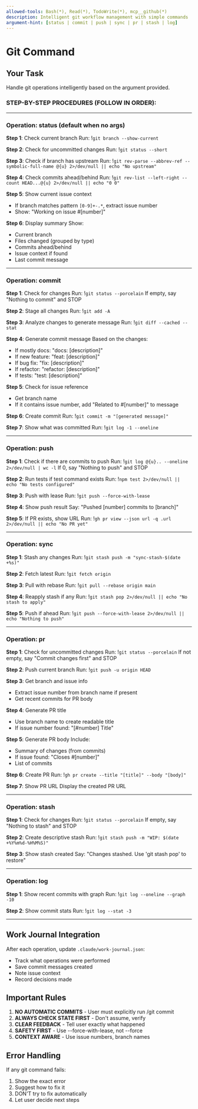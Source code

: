 ```yaml
---
allowed-tools: Bash(*), Read(*), TodoWrite(*), mcp__github(*)
description: Intelligent git workflow management with simple commands
argument-hint: [status | commit | push | sync | pr | stash | log]
---
```


# Git Command

<!--
WHEN TO USE THIS COMMAND:
- Managing git operations with context awareness
- Creating intelligent commit messages
- Syncing with GitHub
- Creating PRs with full context

EXAMPLES:
/git             - Show smart status
/git commit      - Commit with intelligent message
/git push        - Push with safety checks
/git sync        - Pull, rebase, and push
/git pr          - Create PR with context
/git stash       - Stash current changes
/git log         - Show recent commits

NO COMPLEX FLAGS - Just simple operations that work intelligently
-->

## Your Task

Handle git operations intelligently based on the argument provided.

### STEP-BY-STEP PROCEDURES (FOLLOW IN ORDER):

---

### Operation: status (default when no args)

**Step 1**: Check current branch
Run: !`git branch --show-current`

**Step 2**: Check for uncommitted changes
Run: !`git status --short`

**Step 3**: Check if branch has upstream
Run: !`git rev-parse --abbrev-ref --symbolic-full-name @{u} 2>/dev/null || echo "No upstream"`

**Step 4**: Check commits ahead/behind
Run: !`git rev-list --left-right --count HEAD...@{u} 2>/dev/null || echo "0 0"`

**Step 5**: Show current issue context
- If branch matches pattern `[0-9]+-.*`, extract issue number
- Show: "Working on issue #[number]"

**Step 6**: Display summary
Show:
- Current branch
- Files changed (grouped by type)
- Commits ahead/behind
- Issue context if found
- Last commit message

---

### Operation: commit

**Step 1**: Check for changes
Run: !`git status --porcelain`
If empty, say "Nothing to commit" and STOP

**Step 2**: Stage all changes
Run: !`git add -A`

**Step 3**: Analyze changes to generate message
Run: !`git diff --cached --stat`

**Step 4**: Generate commit message
Based on the changes:
- If mostly docs: "docs: [description]"
- If new feature: "feat: [description]"
- If bug fix: "fix: [description]"
- If refactor: "refactor: [description]"
- If tests: "test: [description]"

**Step 5**: Check for issue reference
- Get branch name
- If it contains issue number, add "Related to #[number]" to message

**Step 6**: Create commit
Run: !`git commit -m "[generated message]"`

**Step 7**: Show what was committed
Run: !`git log -1 --oneline`

---

### Operation: push

**Step 1**: Check if there are commits to push
Run: !`git log @{u}.. --oneline 2>/dev/null | wc -l`
If 0, say "Nothing to push" and STOP

**Step 2**: Run tests if test command exists
Run: !`npm test 2>/dev/null || echo "No tests configured"`

**Step 3**: Push with lease
Run: !`git push --force-with-lease`

**Step 4**: Show push result
Say: "Pushed [number] commits to [branch]"

**Step 5**: If PR exists, show URL
Run: !`gh pr view --json url -q .url 2>/dev/null || echo "No PR yet"`

---

### Operation: sync

**Step 1**: Stash any changes
Run: !`git stash push -m "sync-stash-$(date +%s)"`

**Step 2**: Fetch latest
Run: !`git fetch origin`

**Step 3**: Pull with rebase
Run: !`git pull --rebase origin main`

**Step 4**: Reapply stash if any
Run: !`git stash pop 2>/dev/null || echo "No stash to apply"`

**Step 5**: Push if ahead
Run: !`git push --force-with-lease 2>/dev/null || echo "Nothing to push"`

---

### Operation: pr

**Step 1**: Check for uncommitted changes
Run: !`git status --porcelain`
If not empty, say "Commit changes first" and STOP

**Step 2**: Push current branch
Run: !`git push -u origin HEAD`

**Step 3**: Get branch and issue info
- Extract issue number from branch name if present
- Get recent commits for PR body

**Step 4**: Generate PR title
- Use branch name to create readable title
- If issue number found: "[#number] Title"

**Step 5**: Generate PR body
Include:
- Summary of changes (from commits)
- If issue found: "Closes #[number]"
- List of commits

**Step 6**: Create PR
Run: !`gh pr create --title "[title]" --body "[body]"`

**Step 7**: Show PR URL
Display the created PR URL

---

### Operation: stash

**Step 1**: Check for changes
Run: !`git status --porcelain`
If empty, say "Nothing to stash" and STOP

**Step 2**: Create descriptive stash
Run: !`git stash push -m "WIP: $(date +%Y%m%d-%H%M%S)"`

**Step 3**: Show stash created
Say: "Changes stashed. Use 'git stash pop' to restore"

---

### Operation: log

**Step 1**: Show recent commits with graph
Run: !`git log --oneline --graph -10`

**Step 2**: Show commit stats
Run: !`git log --stat -3`

---

## Work Journal Integration

After each operation, update `.claude/work-journal.json`:
- Track what operations were performed
- Save commit messages created
- Note issue context
- Record decisions made

## Important Rules

1. **NO AUTOMATIC COMMITS** - User must explicitly run /git commit
2. **ALWAYS CHECK STATE FIRST** - Don't assume, verify
3. **CLEAR FEEDBACK** - Tell user exactly what happened
4. **SAFETY FIRST** - Use --force-with-lease, not --force
5. **CONTEXT AWARE** - Use issue numbers, branch names

## Error Handling

If any git command fails:
1. Show the exact error
2. Suggest how to fix it
3. DON'T try to fix automatically
4. Let user decide next steps